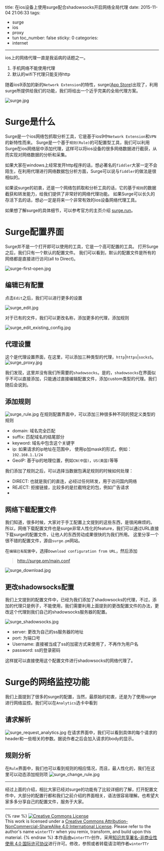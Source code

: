 title: 在ios设备上使用surge配合shadowsocks开启网络全局代理
date: 2015-11-04 21:06:33
tags:
  - surge
  - ios
  - proxy
  - tun
toc_number: false
sticky: 0
categories:
  - internet
---

ios上的网络代理一直是我诟病的话题之一。
1. 手机网络不能使用代理
2. 默认的wifi下代理只能支持http

随着ios9添加的新的`Network Extension`的特性，surge([App Store](https://itunes.apple.com/cn/app/surge-web-developer-tool-proxy/id1040100637))出现了，利用surge所提供给我们的功能，我们将给出一个近乎完美的全局代理方案。

![surge.jpg](http://7xljtv.com1.z0.glb.clouddn.com/images/2015-11-04-using-surge-with-shadowsocks-under-ios-to-enable-global-network-proxy/surge.jpg)

<!--more-->

# Surge是什么

Surge是一个ios网络包抓取分析工具，它是基于ios9中`Network Extension`和`VPN`的新特性而来。
Surge是一个基于`规则(Rule)`的可配置型工具，我们可以利用Surge在ios网络层中添加代理，这样可以将ios设备的很多网络数据进行截获，从而实现对网络数据的分析和采集。

如果大家在windows上经常发开http程序的话，想必著名的`fiddler`大家一定不会陌生，在利用代理进行网络数据包分析方面，Surge可以说与`fiddler`的做法是很相似的。

如果说surge的初衷，还是一个网络包抓取和分析工具的话，它的基于`规则`的数据截获和转发能力，给我们提供了非常好的网络代理功能。
如果Surge可以长久的存活下去的话，想必一定是将来一个非常有效的ios设备网络代理工具。

如果想了解surge的具体细节，可以参考官方的主页介绍 [surge.run](http://surge.run)。


# Surge配置界面
Surge并不是一个打开即可以使用的工具，它是一个高可配置的工具。
打开Surge之后，我们只有一个默认的配置文件。
我们可以看到，默认的配置文件是所有的网络都是直接进行访问(all to Direct)。

![surge-first-open.jpg](http://7xljtv.com1.z0.glb.clouddn.com/images/2015-11-04-using-surge-with-shadowsocks-under-ios-to-enable-global-network-proxy/surge-first-open.jpg)

## 编辑已有配置
点击`Edit`之后，我们可以进行更多的设置

![surge_edit.jpg](http://7xljtv.com1.z0.glb.clouddn.com/images/2015-11-04-using-surge-with-shadowsocks-under-ios-to-enable-global-network-proxy/surge_edit.jpg)

对于已有的文件，我们可以更改名称，添加更多的代理，添加规则

![surge_edit_existing_config.jpg](http://7xljtv.com1.z0.glb.clouddn.com/images/2015-11-04-using-surge-with-shadowsocks-under-ios-to-enable-global-network-proxy/surge_edit_existing_config.jpg)


## 代理设置
这个是代理设置界面，在这里，可以添加三种类型的代理，`http`|`https`|`socks5`。
![surge_proxy.jpg](http://7xljtv.com1.z0.glb.clouddn.com/images/2015-11-04-using-surge-with-shadowsocks-under-ios-to-enable-global-network-proxy/surge_proxy.jpg)

我们发现，这里并没有我们所需要的`shadowsocks`。是的，`shadowsocks`在界面似乎不可以直接添加，只能通过直接编辑配置文件，添加custom类型的代理。我们随后会说到。


## 添加规则
![surge_rule.jpg](http://7xljtv.com1.z0.glb.clouddn.com/images/2015-11-04-using-surge-with-shadowsocks-under-ios-to-enable-global-network-proxy/surge_rule.jpg)
在规则配置界面中，可以添加三种很多种不同的预定义类型的规则
- domain: 域名完全匹配
- suffix: 匹配域名的结尾部分
- keyword: 域名中包含这个关键字
- ip: 如果请求的ip地址在范围中， 使用ip加mask的形式，例如：`192.168.1.1/24`
- GeoIP: 基于ip的地理位置，例如`CN(中国)`，`US(美国)`等等

我们添加了规则之后，可以选择当数据包满足规则的时候如何处理：
- DIRECT: 也就是我们的直连，必经过任何转发，用于访问国内网络
- REJECT: 拒接链接，比较多的是拦截特定的包，例如广告请求
- [代理名称]: 默认是没有这一项的，当我们添加了不同代理之后，没一个添加的代理也会出现在这里，所以，我们可以将特定的网络请求转发到一个我们预定义的代理上面，这也是surge中本文最关心的功能。


## 网络下载配置文件
我们知道，很多时候，大家对于手工配置上文提到的这些东西，是很闲麻烦的。
所以，网络下载配置文件也是surge非常人性化的feature，我们可以通过URL直接下载surge的配置文件，让他人的东西劳动成果很快的为我们所用。
这里分享一个很不错的配置文件，源自`surge.pm`网站。

在`编辑已有配置`中，选择`Download configuration from URL`，然后添加
> http://surge.pm/main.conf

![surge_download.jpg](http://7xljtv.com1.z0.glb.clouddn.com/images/2015-11-04-using-surge-with-shadowsocks-under-ios-to-enable-global-network-proxy/surge_download.jpg)


## 更改shadowsocks配置
我们上文提到的配置文件中，已经为我们添加了shadowsocks的代理，不过，添加的代理只是例子，不能使用，我们需要利用上面提到的更改配置文件的办法，更改这个代理到我们自己的shadowsocks服务器的配置。

![surge_shadowsocks.jpg](http://7xljtv.com1.z0.glb.clouddn.com/images/2015-11-04-using-surge-with-shadowsocks-under-ios-to-enable-global-network-proxy/surge_shadowsocks.jpg)

- server: 更改为自己的ss服务器的地址
- port: 为端口号
- Username: 直接被当成了ss的加密方式来使用了，不再作为用户名
- password: ss的登录密码

这样就可以直接使用这个配置文件进行shadowsocks的网络代理了。

# Surge的网络监控功能
我们上面提到了很多的surge的配置，当然，最原始的初衷，还是为了使用surge进行网络监控。我们可以在`Analytics`选卡中看到


## 请求解析
![surge_request_analytics.jpg](http://7xljtv.com1.z0.glb.clouddn.com/images/2015-11-04-using-surge-with-shadowsocks-under-ios-to-enable-global-network-proxy/surge_request_analytics.jpg)
在请求界面中，我们可以看到具体的每个请求的header和一些相关的参数。据说作者之后会加入请求的body的显示。

## 规则分析
在`Rule`界面中，我们也可以看到规则的相应情况，而且，最人性化的，我们在这里可以动态添加规则项
![surge_change_rule.jpg](http://7xljtv.com1.z0.glb.clouddn.com/images/2015-11-04-using-surge-with-shadowsocks-under-ios-to-enable-global-network-proxy/surge_change_rule.jpg)

---
经过上面的介绍，相比大家已经对surge的功能有了比较详细的了解，打开配置文件中，大部分的配置行都和我们之前介绍的界面相关，语法很容易理解。也希望大家多多分享自己的配置文件，服务于大家。

---

{% raw %}
<a rel="license" href="http://creativecommons.org/licenses/by-nc-sa/4.0/"><img alt="Creative Commons License" style="border-width:0" src="https://i.creativecommons.org/l/by-nc-sa/4.0/88x31.png" /></a><br />This work is licensed under a <a rel="license" href="http://creativecommons.org/licenses/by-nc-sa/4.0/">Creative Commons Attribution-NonCommercial-ShareAlike 4.0 International License</a>.
Please refer to the author's name `winterTTr` when you remix, transform, and build upon this material. 
{% endraw %}
本作品由`winterTTr`创作，采用[知识共享署名-非商业性使用 4.0 国际许可协议](http://creativecommons.org/licenses/by-nc-sa/4.0/)进行许可。修改，参照或者转载请注明作者`winterTTr`


